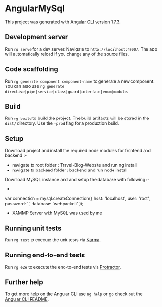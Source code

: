 # AngularMySql

This project was generated with [Angular CLI](https://github.com/angular/angular-cli) version 1.7.3.

## Development server

Run `ng serve` for a dev server. Navigate to `http://localhost:4200/`. The app will automatically reload if you change any of the source files.

## Code scaffolding

Run `ng generate component component-name` to generate a new component. You can also use `ng generate directive|pipe|service|class|guard|interface|enum|module`.

## Build

Run `ng build` to build the project. The build artifacts will be stored in the `dist/` directory. Use the `-prod` flag for a production build.

## Setup

Download project and install the required node modules for frontend and backend :-

- navigate to root folder : Travel-Blog-Website and run ng install
- navigate to backend folder : backend and run node install

Download MySQL instance and and setup the database with following :-

- 

var connection = mysql.createConnection({
	host: 'localhost',
	user: 'root',
	password: '',
	database: 'webpackcli'
});


- XAMMP Server with MySQL was used by me


## Running unit tests

Run `ng test` to execute the unit tests via [Karma](https://karma-runner.github.io).

## Running end-to-end tests

Run `ng e2e` to execute the end-to-end tests via [Protractor](http://www.protractortest.org/).

## Further help

To get more help on the Angular CLI use `ng help` or go check out the [Angular CLI README](https://github.com/angular/angular-cli/blob/master/README.md).
